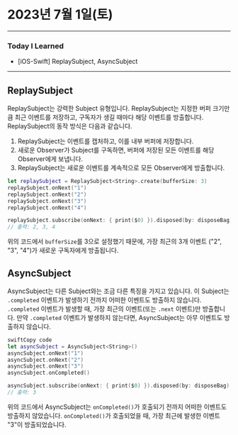 # 2023년 7월 1일(토)

---

### Today I Learned 

- [iOS-Swift] ReplaySubject, AsyncSubject

---

## ReplaySubject

ReplaySubject는 강력한 Subject 유형입니다. ReplaySubject는 지정한 버퍼 크기만큼 최근 이벤트를 저장하고, 구독자가 생길 때마다 해당 이벤트를 방출합니다. ReplaySubject의 동작 방식은 다음과 같습니다.

1. ReplaySubject는 이벤트를 캡처하고, 이를 내부 버퍼에 저장합니다.
2. 새로운 Observer가 Subject를 구독하면, 버퍼에 저장된 모든 이벤트를 해당 Observer에게 보냅니다.
3. ReplaySubject는 새로운 이벤트를 계속적으로 모든 Observer에게 방출합니다.

```swift
let replaySubject = ReplaySubject<String>.create(bufferSize: 3)
replaySubject.onNext("1")
replaySubject.onNext("2")
replaySubject.onNext("3")
replaySubject.onNext("4")

replaySubject.subscribe(onNext: { print($0) }).disposed(by: disposeBag)
// 출력: 2, 3, 4
```

위의 코드에서 `bufferSize`를 3으로 설정했기 때문에, 가장 최근의 3개 이벤트 ("2", "3", "4")가 새로운 구독자에게 방출됩니다.

## AsyncSubject

AsyncSubject는 다른 Subject와는 조금 다른 특징을 가지고 있습니다. 이 Subject는 `.completed` 이벤트가 발생하기 전까지 어떠한 이벤트도 방출하지 않습니다. `.completed` 이벤트가 발생할 때, 가장 최근의 이벤트(또는 `.next` 이벤트)만 방출합니다. 만약 `.completed` 이벤트가 발생하지 않는다면, AsyncSubject는 아무 이벤트도 방출하지 않습니다.

```swift
swiftCopy code
let asyncSubject = AsyncSubject<String>()
asyncSubject.onNext("1")
asyncSubject.onNext("2")
asyncSubject.onNext("3")
asyncSubject.onCompleted()

asyncSubject.subscribe(onNext: { print($0) }).disposed(by: disposeBag)
// 출력: 3
```

위의 코드에서 AsyncSubject는 `onCompleted()`가 호출되기 전까지 어떠한 이벤트도 방출하지 않았습니다. `onCompleted()`가 호출되었을 때, 가장 최근에 발생한 이벤트 "3"이 방출되었습니다.